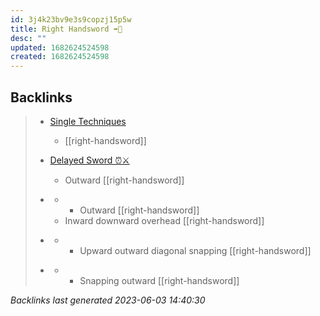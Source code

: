 ```yaml
---
id: 3j4k23bv9e3s9copzj15p5w
title: Right Handsword ➡️🤚
desc: ""
updated: 1682624524598
created: 1682624524598
---
```


## Backlinks

> - [Single Techniques](..\single-techniques.md)
>   - [[right-handsword]]
>    
> - [Delayed Sword ⏰⚔️](..\techniques\delayed-sword.md)
>   - Outward [[right-handsword]]
>    
> - [](..\techniques\five-swords.md)
>   - - Outward [[right-handsword]]
>   - Inward downward overhead [[right-handsword]]
>    
> - [](..\techniques\lone-kimono.md)
>   - - Upward outward diagonal snapping [[right-handsword]]
>    
> - [](..\techniques\twin-kimono.md)
>   - - Snapping outward [[right-handsword]]

_Backlinks last generated 2023-06-03 14:40:30_
